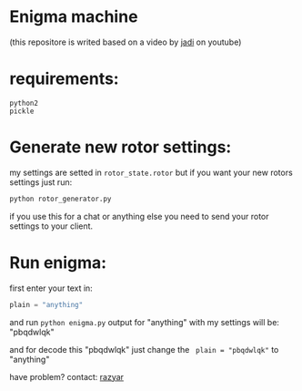 # Enigma machine
(this repositore is writed based on a video by [jadi](https://github.com/jadijadi) on youtube)

# requirements:

```
python2
pickle
```

# Generate new rotor settings:
my settings are setted in `rotor_state.rotor` but if you want your new rotors settings just run:
```bash
python rotor_generator.py
```
if you use this for a chat or anything else you need to send your rotor settings to your client.

# Run enigma: 
first enter your text in:
```python
plain = "anything"
```
and run `python enigma.py` output for "anything" with my settings will be: "pbqdwlqk"

and for decode this "pbqdwlqk" just change the ` plain = "pbqdwlqk"` to "anything"

have problem? contact: [razyar](https://khoderazyar.ir)
